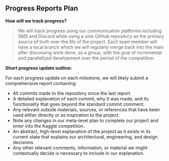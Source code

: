 ## Progress Reports Plan

**How will we track progress?**

> We will track progress using our communication platforms including SMS and Discord while using a sole
GitHub repository as the primary source of truth over the life of the project. Each team member
will have a local branch which we will regularly merge back into the main after discussing work done,
as a group, with the goal of incremental and parallelized development over the period of the
competition.

**Short progress update outline:**

For each progress update on each milestone, we will likely submit a comprehensive report containing:

- All commits made to the repository since the last report.
- A detailed explanation of each commit, why it was made, and its functionality that goes beyond the
standard commit comment.
- Any relevant outside materials, sources, or references that have been used either directly or as
inspiration to the project.
- Note any changes in our meta-level plan to complete our project and enter into the Kaggle competition.
- An abstract, high-level explanation of the project as it exists in its current state that explains our
architectural, engineering, and design decisions.
- Any other relevant comments, information, or material we might contextually decide is necessary to
include in our explanation.
